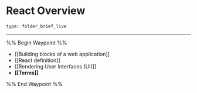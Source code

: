 # React Overview
 
```ccard
type: folder_brief_live
```
 
---

%% Begin Waypoint %%
- [[Building blocks of a web application]]
- [[React definition]]
- [[Rendering User Interfaces (UI)]]
- **[[Terms]]**

%% End Waypoint %%